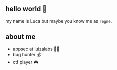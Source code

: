 ## hello world :tada:
my name is Luca but maybe you know me as ``regne``.

## about me
- appsec at luizalabs :technologist:
- bug hunter :moneybag:
- ctf player :video_game:
